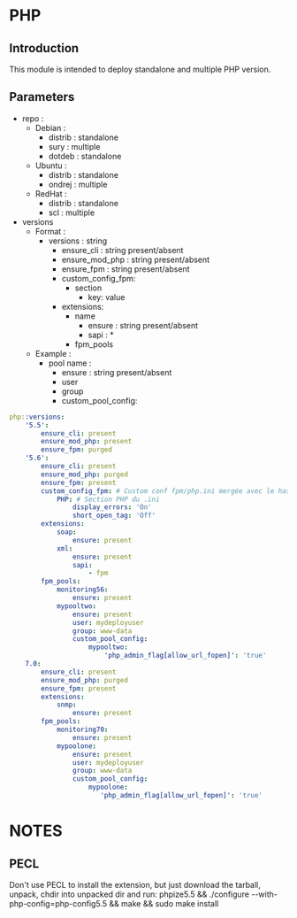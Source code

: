 # PHP
## Introduction
This module is intended to deploy standalone and multiple PHP version.

## Parameters
* repo : 
  * Debian :
    * distrib : standalone
    * sury : multiple
    * dotdeb : standalone
  * Ubuntu :
    * distrib : standalone
    * ondrej : multiple
  * RedHat :
    * distrib : standalone
    * scl : multiple
* versions
  * Format :
    * versions : string
      * ensure_cli : string present/absent
      * ensure_mod_php : string present/absent
      * ensure_fpm : string present/absent  
      * custom_config_fpm:
        * section
          * key: value
      * extensions:
        * name
          * ensure : string present/absent
          * sapi :
            * 
        * fpm_pools
  * Example :
    * pool name :
      * ensure : string present/absent
      * user
      * group
      * custom_pool_config:

```yaml
php::versions:
    '5.5':
        ensure_cli: present
        ensure_mod_php: present
        ensure_fpm: purged
    '5.6':
        ensure_cli: present
        ensure_mod_php: purged
        ensure_fpm: present
        custom_config_fpm: # Custom conf fpm/php.ini mergée avec le hash par défaut
            PHP: # Section PHP du .ini
                display_errors: 'On'
                short_open_tag: 'Off'
        extensions:
            soap:
                ensure: present
            xml:
                ensure: present
                sapi:
                    - fpm
        fpm_pools:
            monitoring56:
                ensure: present
            mypooltwo:
                ensure: present
                user: mydeployuser
                group: www-data
                custom_pool_config:
                    mypooltwo:
                        'php_admin_flag[allow_url_fopen]': 'true'
    7.0:
        ensure_cli: present
        ensure_mod_php: purged
        ensure_fpm: present
        extensions:
            snmp:
                ensure: present
        fpm_pools:
            monitoring70:
                ensure: present
            mypoolone:
                ensure: present
                user: mydeployuser
                group: www-data
                custom_pool_config:
                    mypoolone:
                       'php_admin_flag[allow_url_fopen]': 'true'
```

# NOTES
## PECL
Don't use PECL to install the extension, but just download the tarball, unpack, chdir into unpacked dir and run: phpize5.5 && ./configure --with-php-config=php-config5.5 && make && sudo make install
